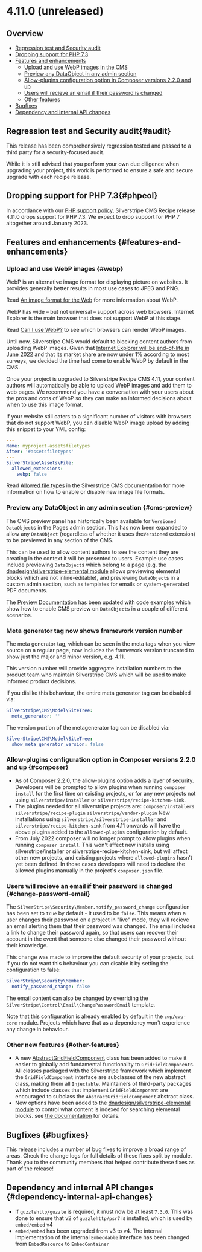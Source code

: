 # 4.11.0 (unreleased)

## Overview

- [Regression test and Security audit](#audit)
- [Dropping support for PHP 7.3](#phpeol)
- [Features and enhancements](#features-and-enhancements)
  - [Upload and use WebP images in the CMS](#webp)
  - [Preview any DataObject in any admin section](#cms-preview)
  - [Allow-plugins configuration option in Composer versions 2.2.0 and up](#composer)
  - [Users will recieve an email if their password is changed](#change-password-email)
  - [Other features](#other-features)
- [Bugfixes](#bugfixes)
- [Dependency and internal API changes](#dependency-internal-api-changes)


## Regression test and Security audit{#audit}

This release has been comprehensively regression tested and passed to a third party for a security-focused audit. 

While it is still advised that you perform your own due diligence when upgrading your project, this work is performed to ensure a safe and secure upgrade with each recipe release.

## Dropping support for PHP 7.3{#phpeol}

In accordance with our [PHP support policy](/Getting_Started/Server_Requirements), Silverstripe CMS Recipe release 4.11.0 drops support for PHP 7.3. We expect to drop support for PHP 7 altogether around January 2023.

## Features and enhancements {#features-and-enhancements}

### Upload and use WebP images {#webp}

WebP is an alternative image format for displaying picture on websites. It provides generally better results in most use cases to JPEG and PNG. 

Read [An image format for the Web](https://developers.google.com/speed/webp) for more information about WebP.

WebP has wide – but not universal – support across web browsers. Internet Explorer is the main browser that does not support WebP at this stage.

Read [Can I use WebP?](https://caniuse.com/webp) to see which browsers can render WebP images.

Until now, Silverstripe CMS would default to blocking content authors from uploading WebP images. Given that [Internet Explorer will be end-of-life in June 2022](https://blogs.windows.com/windowsexperience/2021/05/19/the-future-of-internet-explorer-on-windows-10-is-in-microsoft-edge/) and that its market share are now under 1% according to most surveys, we decided the time had come to enable WebP by default in the CMS.

Once your project is upgraded to Silverstripe Recipe CMS 4.11, your content authors will automatically be able to upload WebP images and add them to web pages. We recommend you have a conversation with your users about the pros and cons of WebP so they can make an informed decisions about when to use this image format.

If your website still caters to a significant number of visitors with browsers that do not support WebP, you can disable WebP image upload by adding this snippet to your YML config:
```yml
---
Name: myproject-assetsfiletypes
After: '#assetsfiletypes'
---
SilverStripe\Assets\File:
  allowed_extensions:
    webp: false
```

Read [Allowed file types](/Developer_Guides/Files/Allowed_file_types) in the Silverstripe CMS documentation for more information on how to enable or disable new image file formats.

### Preview any DataObject in any admin section {#cms-preview}

The CMS preview panel has historically been available for `Versioned` `DataObject`s in the Pages admin section. This has now been expanded to allow any `DataObject` (regardless of whether it uses the`Versioned` extension) to be previewed in any section of the CMS.

This can be used to allow content authors to see the content they are creating in the context it will be presented to users. Example use cases include previewing `DataObject`s which belong to a page (e.g. the [dnadesign/silverstripe-elemental module](https://github.com/silverstripe/silverstripe-elemental) allows previewing elemental blocks which are not inline-editable), and previewing `DataObject`s in a custom admin section, such as templates for emails or system-generated PDF documents.

The [Preview Documentation](https://docs.silverstripe.org/en/4/developer_guides/customising_the_admin_interface/preview/) has been updated with code examples which show how to enable CMS preview on `DataObject`s in a couple of different scenarios.

### Meta generator tag now shows framework version number

The meta generator tag, which can be seen in the meta tags when you view source on a regular page, now includes the framework version truncated to show just the major and minor version, e.g. 4.11. 

This version number will provide aggregate installation numbers to the product team who maintain Silverstripe CMS which will be used to make informed product decisions.

If you dislike this behaviour, the entire meta generator tag can be disabled via:

```yml
SilverStripe\CMS\Model\SiteTree:
  meta_generator: ''
```

The version portion of the metagenerator tag can be disabled via:

```yml
SilverStripe\CMS\Model\SiteTree:
  show_meta_generator_version: false
```
### Allow-plugins configuration option in Composer versions 2.2.0 and up {#composer}

- As of Composer 2.2.0, the [allow-plugins](https://getcomposer.org/doc/06-config.md#allow-plugins) option adds a layer of security. Developers will be prompted to allow plugins when running `composer install` for the first time on existing projects, or for any new projects not using `silverstripe/installer` or `silverstripe/recipe-kitchen-sink`.
- The plugins needed for all silverstripe projects are:
    `composer/installers`
    `silverstripe/recipe-plugin`
    `silverstripe/vendor-plugin`
New installations using `silverstripe/silverstripe-installer` and `silverstripe/recipe-kitchen-sink` from 4.11 onwards will have the above plugins added to the `allowed-plugins` configuration by default.
- From July 2022 composer will no longer prompt to allow plugins when running `composer install`. This won't affect new installs using silverstripe/installer or silverstripe-recipe-kitchen-sink, but will affect other new projects, and existing projects where `allowed-plugins` hasn't yet been defined. In those cases developers will need to declare the allowed plugins manually in the project's `composer.json` file.

### Users will recieve an email if their password is changed {#change-password-email}

The `SilverStripe\Security\Member.notify_password_change` configuration has been set to `true` by default - it used to be `false`. This means when a user changes their password on a project in "live" mode, they will recieve an email alerting them that their password was changed. The email includes a link to change their password again, so that users can recover their account in the event that someone else changed their password without their knowledge.

This change was made to improve the default security of your projects, but if you do not want this behaviour you can disable it by setting the configuration to false:

```yml
SilverStripe\Security\Member:
  notify_password_change: false
```

The email content can also be changed by overriding the `SilverStripe\Control\Email\ChangePasswordEmail` template.

Note that this configuration is already enabled by default in the `cwp/cwp-core` module. Projects which have that as a dependency won't experience any change in behaviour.

### Other new features {#other-features}

- A new [AbstractGridFieldComponent](https://api.silverstripe.org/4/SilverStripe/Forms/GridField/AbstractGridFieldComponent.html) class has been added to make it easier to globally add fundamental functionality to `GridFieldComponent`s. All classes packaged with the Silverstripe framework which implement the `GridFieldComponent` interface are subclasses of the new abstract class, making them all `Injectable`. Maintainers of third-party packages which include classes that implement `GridFieldComponent` are encouraged to subclass the `AbstractGridFieldComponent` abstract class.
- New options have been added to the [dnadesign/silverstripe-elemental module](https://github.com/silverstripe/silverstripe-elemental) to control what content is indexed for searching elemental blocks. see [the documentation](https://github.com/silverstripe/silverstripe-elemental/blob/4/docs/en/searching-blocks.md) for details.

## Bugfixes {#bugfixes}

This release includes a number of bug fixes to improve a broad range of areas. Check the change logs for full details of these fixes split by module. Thank you to the community members that helped contribute these fixes as part of the release!

## Dependency and internal API changes {#dependency-internal-api-changes}

- If `guzzlehttp/guzzle` is required, it must now be at least `7.3.0`. This was done to ensure that v2 of `guzzlehttp/psr7` is installed, which is used by `embed/embed` v4
- `embed/embed` has been upgraded from v3 to v4. The internal implementation of the internal `Embeddable` interface has been changed from `EmbedResource` to `EmbedContainer`

<!--- Changes below this line will be automatically regenerated -->

<!--- Changes above this line will be automatically regenerated -->
